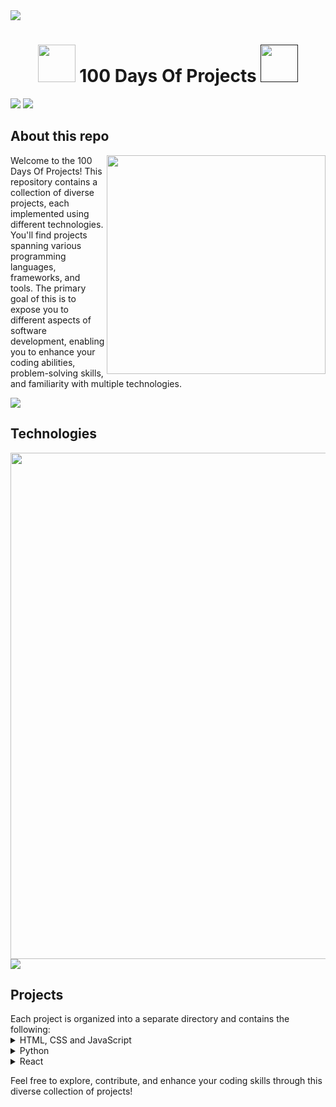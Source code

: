 <img src="https://user-images.githubusercontent.com/73097560/115834477-dbab4500-a447-11eb-908a-139a6edaec5c.gif">
<h1 align="center">
	<img src="https://gifdb.com/images/high/coding-animated-laptop-flow-stream-ja04010rm5o68zfk.gif" width="60" />
	</a>
 100 Days Of Projects
	<a href="">
<img src="https://gifdb.com/images/high/coding-animated-laptop-flow-stream-ja04010rm5o68zfk.gif" width="60" />	</a>
</h1>

<img src="https://cdn.filestackcontent.com/D6T7kQFbR0GVzOW0QUvk" />

<img src="https://user-images.githubusercontent.com/73097560/115834477-dbab4500-a447-11eb-908a-139a6edaec5c.gif">
<h2>
About this repo
</h2>
<div>
<img align="right" src="https://i.pinimg.com/originals/e4/26/70/e426702edf874b181aced1e2fa5c6cde.gif" width="350"/>
<p>Welcome to the 100 Days Of Projects! This repository contains a collection of diverse projects, each implemented using different technologies. 
You'll find projects spanning various programming languages, frameworks, and tools. The primary goal of this is to expose you to different aspects 
of software development, enabling you to enhance your coding abilities, problem-solving skills, and familiarity with multiple technologies.</p>


</div>
<img src="https://user-images.githubusercontent.com/73097560/115834477-dbab4500-a447-11eb-908a-139a6edaec5c.gif">

<h2>
Technologies
</h2>
<div align="center"><img src="https://skillicons.dev/icons?i=html,css,js,ts,react,tailwind,vite,firebase,python,flask&perline=12" width=810/></div>

<img src="https://user-images.githubusercontent.com/73097560/115834477-dbab4500-a447-11eb-908a-139a6edaec5c.gif">

<h2>Projects</h2>
Each project is organized into a separate directory and contains the following:

<details >
  <summary>HTML, CSS and JavaScript</summary>
	
  <br>
<p>🦁 <a href="https://github.com/lara-vel-dev/100DaysOfProjects/tree/main/Day01">Day 01: Hello World!</a></p>
<p>🦁 <a href="https://github.com/lara-vel-dev/100DaysOfProjects/tree/main/Day02">Day 02: Presentation Card</a></p>
<p>🦁 <a href="https://github.com/lara-vel-dev/100DaysOfProjects/tree/main/Day03">Day 03: Landing Page</a></p>
<p>🦁 <a href="https://github.com/lara-vel-dev/100DaysOfProjects/tree/main/Day04">Day 04: Memory Game</a></p>
<p>🦁 <a href="https://github.com/lara-vel-dev/100DaysOfProjects/tree/main/Day05">Day 05: Pomodoro Timer</a></p>
<p>🦁 <a href="https://github.com/lara-vel-dev/100DaysOfProjects/tree/main/Day06">Day 06: Tip Calculator</a></p>
<p>🦁 <a href="https://github.com/lara-vel-dev/100DaysOfProjects/tree/main/Day07">Day 07: Programming Quiz</a></p>
<p>🦁 <a href="https://github.com/lara-vel-dev/100DaysOfProjects/tree/main/Day08">Day 08: Password Generator</a></p>

</details>
<details >
  <summary>Python</summary>
	
  <br>

<p>🦁 <a href="https://github.com/lara-vel-dev/100DaysOfProjects/tree/main/Day09">Day 09: Automatic Messages</a></p>
<p>🦁 <a href="https://github.com/lara-vel-dev/100DaysOfProjects/tree/main/Day10">Day 10: Tic Tac Toe</a></p>
<p>🦁 <a href="https://github.com/lara-vel-dev/100DaysOfProjects/tree/main/Day11">Day 11: Telegram Bot</a></p>
<p>🦁 <a href="https://github.com/lara-vel-dev/100DaysOfProjects/tree/main/Day12">Day 12: Snake Game</a></p>
<p>🦁 <a href="https://github.com/lara-vel-dev/100DaysOfProjects/tree/main/Day13">Day 13: Drawing App</a></p>
<p>🦁 <a href="https://github.com/lara-vel-dev/100DaysOfProjects/tree/main/Day14">Day 14: Avatar API</a></p>
<p>🦁 <a href="https://github.com/lara-vel-dev/100DaysOfProjects/tree/main/Day15">Day 15: Encryption App</a></p>
<p>🦁 <a href="https://github.com/lara-vel-dev/100DaysOfProjects/tree/main/Day16">Day 16: Basic Login</a></p>
<p>🦁 <a href="https://github.com/lara-vel-dev/100DaysOfProjects/tree/main/Day17">Day 17: Dice Game</a></p>

</details>

</details>
<details >
  <summary>React</summary>
	
  <br>

<p>🦁 <a href="https://github.com/lara-vel-dev/100DaysOfProjects/tree/main/Day18">Day 18: What Mango Type Are You?</a></p>
<p>🦁 <a href="https://github.com/lara-vel-dev/100DaysOfProjects/tree/main/Day19">Day 19: I Like You App</a></p>
<p>🦁 <a href="https://github.com/lara-vel-dev/100DaysOfProjects/tree/main/Day20">Day 20: Service Tracker</a></p>
<p>🦁 <a href="https://github.com/lara-vel-dev/100DaysOfProjects/tree/main/Day21">Day 21: Protected Routes</a></p>
<p>🦁 <a href="https://github.com/lara-vel-dev/100DaysOfProjects/tree/main/Day22">Day 22: React Chat</a></p>

</details>



Feel free to explore, contribute, and enhance your coding skills through this diverse collection of projects!
